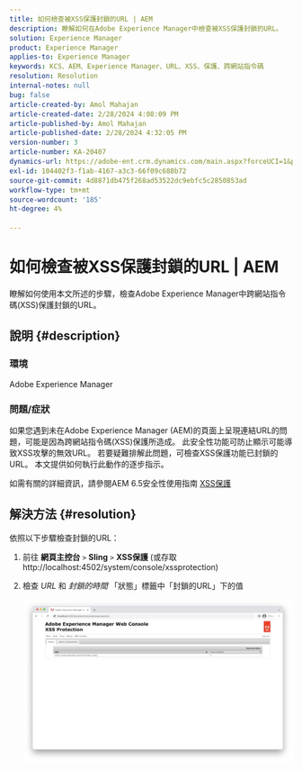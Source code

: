 ```yaml
---
title: 如何檢查被XSS保護封鎖的URL | AEM
description: 瞭解如何在Adobe Experience Manager中檢查被XSS保護封鎖的URL。
solution: Experience Manager
product: Experience Manager
applies-to: Experience Manager
keywords: KCS、AEM、Experience Manager、URL、XSS、保護、跨網站指令碼
resolution: Resolution
internal-notes: null
bug: false
article-created-by: Amol Mahajan
article-created-date: 2/28/2024 4:08:09 PM
article-published-by: Amol Mahajan
article-published-date: 2/28/2024 4:32:05 PM
version-number: 3
article-number: KA-20407
dynamics-url: https://adobe-ent.crm.dynamics.com/main.aspx?forceUCI=1&pagetype=entityrecord&etn=knowledgearticle&id=1e3ccc8d-53d6-ee11-9078-00224804dfb5
exl-id: 104402f3-f1ab-4167-a3c3-66f09c688b72
source-git-commit: 4d8871db475f268ad53522dc9ebfc5c2850853ad
workflow-type: tm+mt
source-wordcount: '185'
ht-degree: 4%

---
```


# 如何檢查被XSS保護封鎖的URL | AEM


瞭解如何使用本文所述的步驟，檢查Adobe Experience Manager中跨網站指令碼(XSS)保護封鎖的URL。

## 說明 {#description}


### <b>環境</b>

Adobe Experience Manager



### <b>問題/症狀</b>

如果您遇到未在Adobe Experience Manager (AEM)的頁面上呈現連結URL的問題，可能是因為跨網站指令碼(XSS)保護所造成。 此安全性功能可防止顯示可能導致XSS攻擊的無效URL。 若要疑難排解此問題，可檢查XSS保護功能已封鎖的URL。
本文提供如何執行此動作的逐步指示。

如需有關的詳細資訊，請參閱AEM 6.5安全性使用指南 [XSS保護](https://experienceleague.adobe.com/docs/experience-manager-65/developing/introduction/security.html)


## 解決方法 {#resolution}


依照以下步驟檢查封鎖的URL：

1. 前往 <b>網頁主控台</b> `>`  <b>Sling</b> `>`  <b>XSS保護</b> (或存取http://localhost:4502/system/console/xssprotection)


2. 檢查 *URL* 和 *封鎖的時間* 「狀態」標籤中「封鎖的URL」下的值

   ![](assets/c1d7a6cc-d521-ed11-b83e-0022480866ad.png)
